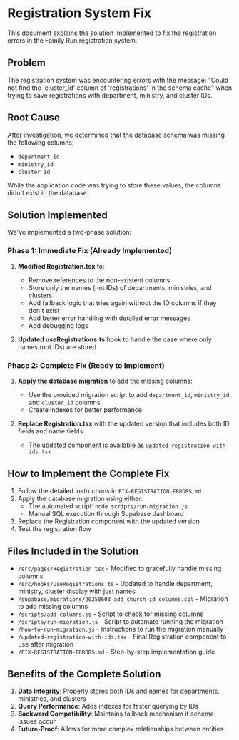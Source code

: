 # Registration System Fix

This document explains the solution implemented to fix the registration errors in the Family Run registration system.

## Problem

The registration system was encountering errors with the message: "Could not find the 'cluster_id' column of 'registrations' in the schema cache" when trying to save registrations with department, ministry, and cluster IDs.

## Root Cause

After investigation, we determined that the database schema was missing the following columns:
- `department_id`
- `ministry_id` 
- `cluster_id`

While the application code was trying to store these values, the columns didn't exist in the database.

## Solution Implemented

We've implemented a two-phase solution:

### Phase 1: Immediate Fix (Already Implemented)

1. **Modified Registration.tsx** to:
   - Remove references to the non-existent columns
   - Store only the names (not IDs) of departments, ministries, and clusters
   - Add fallback logic that tries again without the ID columns if they don't exist
   - Add better error handling with detailed error messages
   - Add debugging logs

2. **Updated useRegistrations.ts** hook to handle the case where only names (not IDs) are stored

### Phase 2: Complete Fix (Ready to Implement)

1. **Apply the database migration** to add the missing columns:
   - Use the provided migration script to add `department_id`, `ministry_id`, and `cluster_id` columns
   - Create indexes for better performance

2. **Replace Registration.tsx** with the updated version that includes both ID fields and name fields
   - The updated component is available as `updated-registration-with-ids.tsx`

## How to Implement the Complete Fix

1. Follow the detailed instructions in `FIX-REGISTRATION-ERRORS.md`
2. Apply the database migration using either:
   - The automated script: `node scripts/run-migration.js`
   - Manual SQL execution through Supabase dashboard
3. Replace the Registration component with the updated version
4. Test the registration flow

## Files Included in the Solution

- `/src/pages/Registration.tsx` - Modified to gracefully handle missing columns
- `/src/hooks/useRegistrations.ts` - Updated to handle department, ministry, cluster display with just names
- `/supabase/migrations/20250603_add_church_id_columns.sql` - Migration to add missing columns
- `/scripts/add-columns.js` - Script to check for missing columns
- `/scripts/run-migration.js` - Script to automate running the migration
- `/how-to-run-migration.js` - Instructions to run the migration manually
- `/updated-registration-with-ids.tsx` - Final Registration component to use after migration
- `/FIX-REGISTRATION-ERRORS.md` - Step-by-step implementation guide

## Benefits of the Complete Solution

1. **Data Integrity**: Properly stores both IDs and names for departments, ministries, and clusters
2. **Query Performance**: Adds indexes for faster querying by IDs
3. **Backward Compatibility**: Maintains fallback mechanism if schema issues occur
4. **Future-Proof**: Allows for more complex relationships between entities

